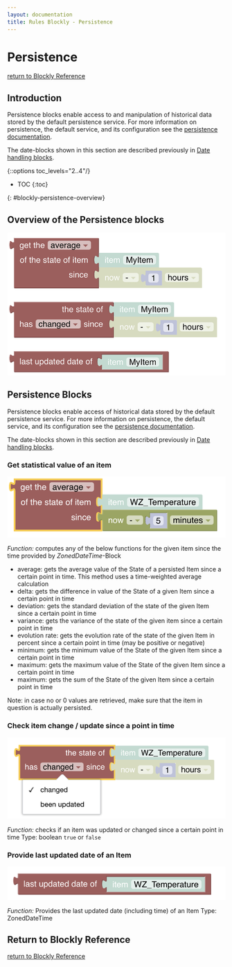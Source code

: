 ```yaml
---
layout: documentation
title: Rules Blockly - Persistence
---
```


# Persistence
[return to Blockly Reference]({{base}}/configuration/rules-blockly.html)

## Introduction

Persistence blocks enable access to and manipulation of historical data stored by the default persistence service. For more information on persistence, the default service, and its configuration see the [persistence documentation](https://www.openhab.org/docs/configuration/persistence.html).

The date-blocks shown in this section are described previously in [Date handling blocks](https://community.openhab.org/t/blockly-reference/128785#date-handling-blocks-31).


{::options toc_levels="2..4"/}

- TOC
{:toc}

{: #blockly-persistence-overview}

## Overview of the Persistence blocks

![persistence](images/blockly/blockly-persistence.png)

## Persistence Blocks

Persistence blocks enable access of historical data stored by the default persistence service. For more information on persistence, the default service, and its configuration see the [persistence documentation](https://www.openhab.org/docs/configuration/persistence.html).

The date-blocks shown in this section are described previously in [Date handling blocks](https://community.openhab.org/t/blockly-reference/128785#date-handling-blocks-31).

### Get statistical value of an item

![statistical-value](images/blockly/blockly-persistence-get-statistical-value.png)

*Function:* computes any of the below functions for the given item since the time provided by *ZonedDateTime*-Block

* average: gets the average value of the State of a persisted Item since a certain point in time. This method uses a time-weighted average calculation
* delta: gets the difference in value of the State of a given Item since a certain point in time
* deviation: gets the standard deviation of the state of the given Item since a certain point in time
* variance: gets the variance of the state of the given item since a certain point in time
* evolution rate: gets the evolution rate of the state of the given Item in percent since a certain point in time (may be positive or negative)
* minimum: gets the minimum value of the State of the given Item since a certain point in time
* maximum: gets the maximum value of the State of the given Item since a certain point in time
* maximum: gets the sum of the State of the given Item since a certain point in time

Note:  in case no or 0 values are retrieved, make sure that the item in question is actually persisted.

### Check item change / update since a point in time

![item-change](images/blockly/blockly-persistence-get-item-change.png)

*Function:* checks if an item was updated or changed since a certain point in time
Type: boolean `true` or `false`

### Provide last updated date of an Item

![item-updated-date](images/blockly/blockly-persistence-updated-date.png)

*Function:* Provides the last updated date (including time) of an Item
Type: ZonedDateTime

## Return to Blockly Reference

[return to Blockly Reference]({{base}}/configuration/rules-blockly.html)
